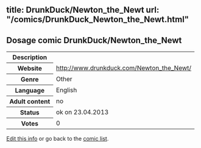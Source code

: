 title: DrunkDuck/Newton_the_Newt
url: "/comics/DrunkDuck_Newton_the_Newt.html"
---
Dosage comic DrunkDuck/Newton_the_Newt
-----------------------------------------

<table class="comicinfo">
<tr>
<th>Description</th><td></td>
</tr>
<tr>
<th>Website</th><td><a href="http://www.drunkduck.com/Newton_the_Newt/">http://www.drunkduck.com/Newton_the_Newt/</a></td>
</tr>
<tr>
<th>Genre</th><td>Other</td>
</tr>
<tr>
<th>Language</th><td>English</td>
</tr>
<tr>
<th>Adult content</th><td>no</td>
</tr>
<tr>
<th>Status</th><td>ok on 23.04.2013</td>
</tr>
<tr>
<th>Votes</th><td>0</div></td>
</tr>
</table>

[Edit this info](/comics/DrunkDuck_Newton_the_Newt_edit.html) or go back to the [comic list](../comic-index.html).
